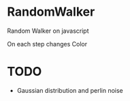 # RandomWalker
Random Walker on javascript

On each step changes Color

# TODO
 - Gaussian distribution and perlin noise